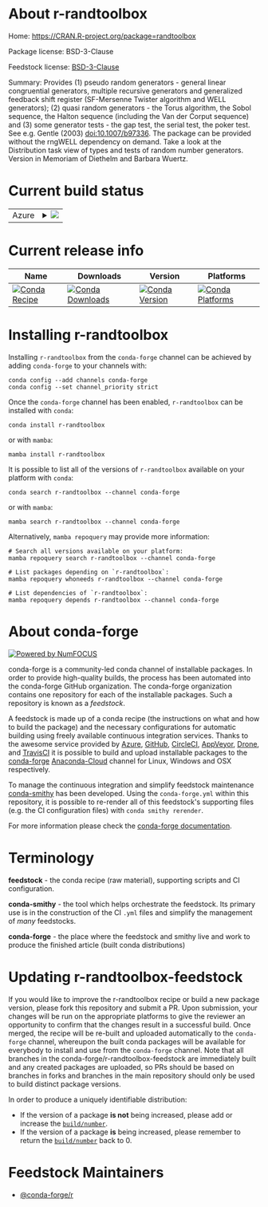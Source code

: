 About r-randtoolbox
===================

Home: https://CRAN.R-project.org/package=randtoolbox

Package license: BSD-3-Clause

Feedstock license: [BSD-3-Clause](https://github.com/conda-forge/r-randtoolbox-feedstock/blob/main/LICENSE.txt)

Summary: Provides (1) pseudo random generators - general linear congruential generators,  multiple recursive generators and generalized feedback shift register (SF-Mersenne Twister algorithm and WELL generators); (2) quasi random generators - the Torus algorithm, the Sobol sequence, the Halton sequence (including the Van der Corput sequence) and (3) some generator tests - the gap test, the serial test, the poker test. See e.g. Gentle (2003) <doi:10.1007/b97336>. The package can be provided without the rngWELL dependency on demand. Take a look at the Distribution task view of types and tests of random number generators. Version in Memoriam of Diethelm and Barbara Wuertz.

Current build status
====================


<table>
    
  <tr>
    <td>Azure</td>
    <td>
      <details>
        <summary>
          <a href="https://dev.azure.com/conda-forge/feedstock-builds/_build/latest?definitionId=1503&branchName=main">
            <img src="https://dev.azure.com/conda-forge/feedstock-builds/_apis/build/status/r-randtoolbox-feedstock?branchName=main">
          </a>
        </summary>
        <table>
          <thead><tr><th>Variant</th><th>Status</th></tr></thead>
          <tbody><tr>
              <td>linux_64_r_base4.1</td>
              <td>
                <a href="https://dev.azure.com/conda-forge/feedstock-builds/_build/latest?definitionId=1503&branchName=main">
                  <img src="https://dev.azure.com/conda-forge/feedstock-builds/_apis/build/status/r-randtoolbox-feedstock?branchName=main&jobName=linux&configuration=linux_64_r_base4.1" alt="variant">
                </a>
              </td>
            </tr><tr>
              <td>linux_64_r_base4.2</td>
              <td>
                <a href="https://dev.azure.com/conda-forge/feedstock-builds/_build/latest?definitionId=1503&branchName=main">
                  <img src="https://dev.azure.com/conda-forge/feedstock-builds/_apis/build/status/r-randtoolbox-feedstock?branchName=main&jobName=linux&configuration=linux_64_r_base4.2" alt="variant">
                </a>
              </td>
            </tr><tr>
              <td>osx_64_r_base4.1</td>
              <td>
                <a href="https://dev.azure.com/conda-forge/feedstock-builds/_build/latest?definitionId=1503&branchName=main">
                  <img src="https://dev.azure.com/conda-forge/feedstock-builds/_apis/build/status/r-randtoolbox-feedstock?branchName=main&jobName=osx&configuration=osx_64_r_base4.1" alt="variant">
                </a>
              </td>
            </tr><tr>
              <td>osx_64_r_base4.2</td>
              <td>
                <a href="https://dev.azure.com/conda-forge/feedstock-builds/_build/latest?definitionId=1503&branchName=main">
                  <img src="https://dev.azure.com/conda-forge/feedstock-builds/_apis/build/status/r-randtoolbox-feedstock?branchName=main&jobName=osx&configuration=osx_64_r_base4.2" alt="variant">
                </a>
              </td>
            </tr><tr>
              <td>win_64</td>
              <td>
                <a href="https://dev.azure.com/conda-forge/feedstock-builds/_build/latest?definitionId=1503&branchName=main">
                  <img src="https://dev.azure.com/conda-forge/feedstock-builds/_apis/build/status/r-randtoolbox-feedstock?branchName=main&jobName=win&configuration=win_64_" alt="variant">
                </a>
              </td>
            </tr>
          </tbody>
        </table>
      </details>
    </td>
  </tr>
</table>

Current release info
====================

| Name | Downloads | Version | Platforms |
| --- | --- | --- | --- |
| [![Conda Recipe](https://img.shields.io/badge/recipe-r--randtoolbox-green.svg)](https://anaconda.org/conda-forge/r-randtoolbox) | [![Conda Downloads](https://img.shields.io/conda/dn/conda-forge/r-randtoolbox.svg)](https://anaconda.org/conda-forge/r-randtoolbox) | [![Conda Version](https://img.shields.io/conda/vn/conda-forge/r-randtoolbox.svg)](https://anaconda.org/conda-forge/r-randtoolbox) | [![Conda Platforms](https://img.shields.io/conda/pn/conda-forge/r-randtoolbox.svg)](https://anaconda.org/conda-forge/r-randtoolbox) |

Installing r-randtoolbox
========================

Installing `r-randtoolbox` from the `conda-forge` channel can be achieved by adding `conda-forge` to your channels with:

```
conda config --add channels conda-forge
conda config --set channel_priority strict
```

Once the `conda-forge` channel has been enabled, `r-randtoolbox` can be installed with `conda`:

```
conda install r-randtoolbox
```

or with `mamba`:

```
mamba install r-randtoolbox
```

It is possible to list all of the versions of `r-randtoolbox` available on your platform with `conda`:

```
conda search r-randtoolbox --channel conda-forge
```

or with `mamba`:

```
mamba search r-randtoolbox --channel conda-forge
```

Alternatively, `mamba repoquery` may provide more information:

```
# Search all versions available on your platform:
mamba repoquery search r-randtoolbox --channel conda-forge

# List packages depending on `r-randtoolbox`:
mamba repoquery whoneeds r-randtoolbox --channel conda-forge

# List dependencies of `r-randtoolbox`:
mamba repoquery depends r-randtoolbox --channel conda-forge
```


About conda-forge
=================

[![Powered by
NumFOCUS](https://img.shields.io/badge/powered%20by-NumFOCUS-orange.svg?style=flat&colorA=E1523D&colorB=007D8A)](https://numfocus.org)

conda-forge is a community-led conda channel of installable packages.
In order to provide high-quality builds, the process has been automated into the
conda-forge GitHub organization. The conda-forge organization contains one repository
for each of the installable packages. Such a repository is known as a *feedstock*.

A feedstock is made up of a conda recipe (the instructions on what and how to build
the package) and the necessary configurations for automatic building using freely
available continuous integration services. Thanks to the awesome service provided by
[Azure](https://azure.microsoft.com/en-us/services/devops/), [GitHub](https://github.com/),
[CircleCI](https://circleci.com/), [AppVeyor](https://www.appveyor.com/),
[Drone](https://cloud.drone.io/welcome), and [TravisCI](https://travis-ci.com/)
it is possible to build and upload installable packages to the
[conda-forge](https://anaconda.org/conda-forge) [Anaconda-Cloud](https://anaconda.org/)
channel for Linux, Windows and OSX respectively.

To manage the continuous integration and simplify feedstock maintenance
[conda-smithy](https://github.com/conda-forge/conda-smithy) has been developed.
Using the ``conda-forge.yml`` within this repository, it is possible to re-render all of
this feedstock's supporting files (e.g. the CI configuration files) with ``conda smithy rerender``.

For more information please check the [conda-forge documentation](https://conda-forge.org/docs/).

Terminology
===========

**feedstock** - the conda recipe (raw material), supporting scripts and CI configuration.

**conda-smithy** - the tool which helps orchestrate the feedstock.
                   Its primary use is in the construction of the CI ``.yml`` files
                   and simplify the management of *many* feedstocks.

**conda-forge** - the place where the feedstock and smithy live and work to
                  produce the finished article (built conda distributions)


Updating r-randtoolbox-feedstock
================================

If you would like to improve the r-randtoolbox recipe or build a new
package version, please fork this repository and submit a PR. Upon submission,
your changes will be run on the appropriate platforms to give the reviewer an
opportunity to confirm that the changes result in a successful build. Once
merged, the recipe will be re-built and uploaded automatically to the
`conda-forge` channel, whereupon the built conda packages will be available for
everybody to install and use from the `conda-forge` channel.
Note that all branches in the conda-forge/r-randtoolbox-feedstock are
immediately built and any created packages are uploaded, so PRs should be based
on branches in forks and branches in the main repository should only be used to
build distinct package versions.

In order to produce a uniquely identifiable distribution:
 * If the version of a package **is not** being increased, please add or increase
   the [``build/number``](https://docs.conda.io/projects/conda-build/en/latest/resources/define-metadata.html#build-number-and-string).
 * If the version of a package **is** being increased, please remember to return
   the [``build/number``](https://docs.conda.io/projects/conda-build/en/latest/resources/define-metadata.html#build-number-and-string)
   back to 0.

Feedstock Maintainers
=====================

* [@conda-forge/r](https://github.com/conda-forge/r/)

